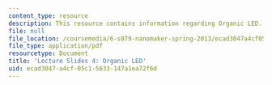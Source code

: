 ```yaml
---
content_type: resource
description: This resource contains information regarding Organic LED.
file: null
file_location: /coursemedia/6-s079-nanomaker-spring-2013/ecad3047a4cf05c15633147a1ea72f6d_MIT6_S079S13_slides04.pdf
file_type: application/pdf
resourcetype: Document
title: 'Lecture Slides 4: Organic LED'
uid: ecad3047-a4cf-05c1-5633-147a1ea72f6d
---
```

